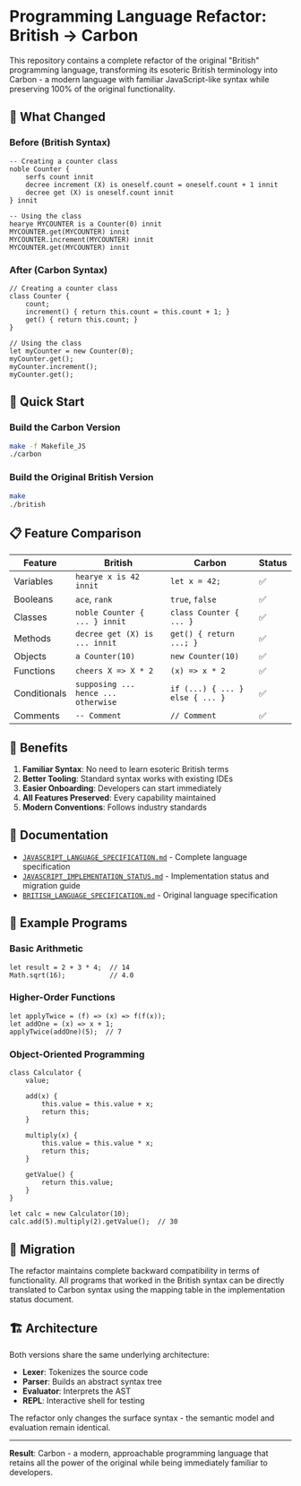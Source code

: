 # Programming Language Refactor: British → Carbon

This repository contains a complete refactor of the original "British" programming language, transforming its esoteric British terminology into Carbon - a modern language with familiar JavaScript-like syntax while preserving 100% of the original functionality.

## 🎯 What Changed

### Before (British Syntax)
```british
-- Creating a counter class
noble Counter {
    serfs count innit
    decree increment (X) is oneself.count = oneself.count + 1 innit
    decree get (X) is oneself.count innit
} innit

-- Using the class
hearye MYCOUNTER is a Counter(0) innit
MYCOUNTER.get(MYCOUNTER) innit
MYCOUNTER.increment(MYCOUNTER) innit
MYCOUNTER.get(MYCOUNTER) innit
```

### After (Carbon Syntax)
```carbon
// Creating a counter class
class Counter {
    count;
    increment() { return this.count = this.count + 1; }
    get() { return this.count; }
}

// Using the class
let myCounter = new Counter(0);
myCounter.get();
myCounter.increment();
myCounter.get();
```

## 🚀 Quick Start

### Build the Carbon Version
```bash
make -f Makefile_JS
./carbon
```

### Build the Original British Version
```bash
make
./british
```

## 📋 Feature Comparison

| Feature | British | Carbon | Status |
|---------|---------|----------------|--------|
| Variables | `hearye x is 42 innit` | `let x = 42;` | ✅ |
| Booleans | `ace`, `rank` | `true`, `false` | ✅ |
| Classes | `noble Counter { ... } innit` | `class Counter { ... }` | ✅ |
| Methods | `decree get (X) is ... innit` | `get() { return ...; }` | ✅ |
| Objects | `a Counter(10)` | `new Counter(10)` | ✅ |
| Functions | `cheers X => X * 2` | `(x) => x * 2` | ✅ |
| Conditionals | `supposing ... hence ... otherwise` | `if (...) { ... } else { ... }` | ✅ |
| Comments | `-- Comment` | `// Comment` | ✅ |

## 🎉 Benefits

1. **Familiar Syntax**: No need to learn esoteric British terms
2. **Better Tooling**: Standard syntax works with existing IDEs
3. **Easier Onboarding**: Developers can start immediately
4. **All Features Preserved**: Every capability maintained
5. **Modern Conventions**: Follows industry standards

## 📖 Documentation

- [`JAVASCRIPT_LANGUAGE_SPECIFICATION.md`](JAVASCRIPT_LANGUAGE_SPECIFICATION.md) - Complete language specification
- [`JAVASCRIPT_IMPLEMENTATION_STATUS.md`](JAVASCRIPT_IMPLEMENTATION_STATUS.md) - Implementation status and migration guide
- [`BRITISH_LANGUAGE_SPECIFICATION.md`](BRITISH_LANGUAGE_SPECIFICATION.md) - Original language specification

## 🧪 Example Programs

### Basic Arithmetic
```carbon
let result = 2 + 3 * 4;  // 14
Math.sqrt(16);           // 4.0
```

### Higher-Order Functions
```carbon
let applyTwice = (f) => (x) => f(f(x));
let addOne = (x) => x + 1;
applyTwice(addOne)(5);  // 7
```

### Object-Oriented Programming
```carbon
class Calculator {
    value;

    add(x) {
        this.value = this.value + x;
        return this;
    }

    multiply(x) {
        this.value = this.value * x;
        return this;
    }

    getValue() {
        return this.value;
    }
}

let calc = new Calculator(10);
calc.add(5).multiply(2).getValue();  // 30
```

## 🔄 Migration

The refactor maintains complete backward compatibility in terms of functionality. All programs that worked in the British syntax can be directly translated to Carbon syntax using the mapping table in the implementation status document.

## 🏗️ Architecture

Both versions share the same underlying architecture:
- **Lexer**: Tokenizes the source code
- **Parser**: Builds an abstract syntax tree
- **Evaluator**: Interprets the AST
- **REPL**: Interactive shell for testing

The refactor only changes the surface syntax - the semantic model and evaluation remain identical.

---

**Result**: Carbon - a modern, approachable programming language that retains all the power of the original while being immediately familiar to developers.
